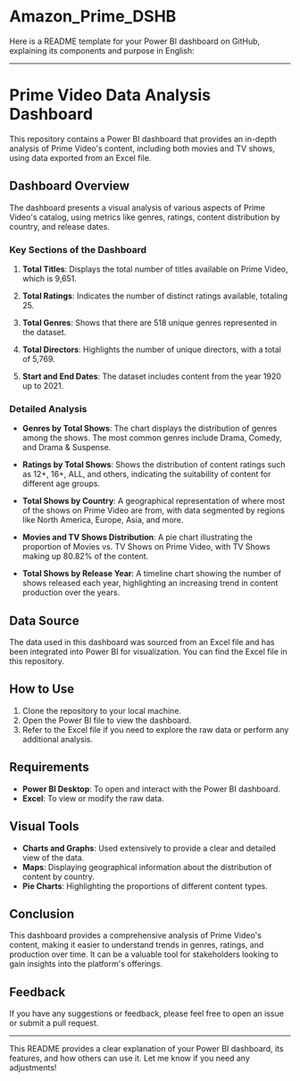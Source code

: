 # Amazon_Prime_DSHB
Here is a README template for your Power BI dashboard on GitHub, explaining its components and purpose in English:

---

# Prime Video Data Analysis Dashboard

This repository contains a Power BI dashboard that provides an in-depth analysis of Prime Video's content, including both movies and TV shows, using data exported from an Excel file.

## Dashboard Overview

The dashboard presents a visual analysis of various aspects of Prime Video's catalog, using metrics like genres, ratings, content distribution by country, and release dates.

### Key Sections of the Dashboard

1. **Total Titles**: Displays the total number of titles available on Prime Video, which is 9,651.

2. **Total Ratings**: Indicates the number of distinct ratings available, totaling 25.

3. **Total Genres**: Shows that there are 518 unique genres represented in the dataset.

4. **Total Directors**: Highlights the number of unique directors, with a total of 5,769.

5. **Start and End Dates**: The dataset includes content from the year 1920 up to 2021.

### Detailed Analysis

- **Genres by Total Shows**: The chart displays the distribution of genres among the shows. The most common genres include Drama, Comedy, and Drama & Suspense.

- **Ratings by Total Shows**: Shows the distribution of content ratings such as 12+, 16+, ALL, and others, indicating the suitability of content for different age groups.

- **Total Shows by Country**: A geographical representation of where most of the shows on Prime Video are from, with data segmented by regions like North America, Europe, Asia, and more.

- **Movies and TV Shows Distribution**: A pie chart illustrating the proportion of Movies vs. TV Shows on Prime Video, with TV Shows making up 80.82% of the content.

- **Total Shows by Release Year**: A timeline chart showing the number of shows released each year, highlighting an increasing trend in content production over the years.

## Data Source

The data used in this dashboard was sourced from an Excel file and has been integrated into Power BI for visualization. You can find the Excel file in this repository.

## How to Use

1. Clone the repository to your local machine.
2. Open the Power BI file to view the dashboard.
3. Refer to the Excel file if you need to explore the raw data or perform any additional analysis.

## Requirements

- **Power BI Desktop**: To open and interact with the Power BI dashboard.
- **Excel**: To view or modify the raw data.

## Visual Tools

- **Charts and Graphs**: Used extensively to provide a clear and detailed view of the data.
- **Maps**: Displaying geographical information about the distribution of content by country.
- **Pie Charts**: Highlighting the proportions of different content types.

## Conclusion

This dashboard provides a comprehensive analysis of Prime Video's content, making it easier to understand trends in genres, ratings, and production over time. It can be a valuable tool for stakeholders looking to gain insights into the platform's offerings.

## Feedback

If you have any suggestions or feedback, please feel free to open an issue or submit a pull request.

---

This README provides a clear explanation of your Power BI dashboard, its features, and how others can use it. Let me know if you need any adjustments!
